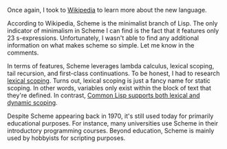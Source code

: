 Once again, I took to [Wikipedia][1] to learn more about the new language.

According to Wikipedia, Scheme is the minimalist branch of Lisp. The only indicator of 
minimalism in Scheme I can find is the fact that it features only 23 s-expressions. 
Unfortunately, I wasn't able to find any additional information on what makes scheme so 
simple. Let me know in the comments.

In terms of features, Scheme leverages lambda calculus, lexical scoping, tail recursion, 
and first-class continuations. To be honest, I had to research [lexical scoping][2]. 
Turns out, lexical scoping is just a fancy name for static scoping. In other words, variables 
only exist within the block of text that they're defined. In contrast, 
[Common Lisp supports both lexical and dynamic scoping][3].

Despite Scheme appearing back in 1970, it's still used today for primarily educational purposes.
For instance, many universities use Scheme in their introductory programming courses. Beyond 
education, Scheme is mainly used by hobbyists for scripting purposes.

[1]: https://en.wikipedia.org/wiki/Scheme_(programming_language)
[2]: https://en.wikipedia.org/wiki/Scope_(computer_science)#Lexical_scoping_and_dynamic_scoping
[3]: https://en.wikipedia.org/wiki/Common_Lisp
